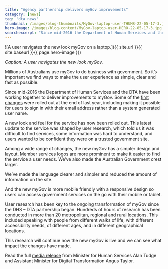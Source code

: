 ```yaml
---
title: "Agency partnership delivers myGov improvements"
category: [news]
tag: 'dta news'
thumbnail: /images/blog-thumbnails/MyGov-laptop-user-THUMB-22-05-17-3.jpg
hero-image: /images/blog-content/MyGov-laptop-user-HERO-22-05-17-3.jpg
searchexcerpt: "Since mid-2016 the Department of Human Services and the DTA have been working together to deliver improvements to myGov."
---
```


![A user navigates the new look myGov on a laptop.]({{ site.url }}{{ site.baseurl }}{{ page.hero-image }})

*Caption: A user navigates the new look myGov.*

Millions of Australians use myGov to do business with government. So it’s important we find ways to make the user experience as simple, clear and fast as possible. 

Since mid-2016 the Department of Human Services and the DTA have been working together to deliver improvements to myGov. Some of the [first changes](https://www.dta.gov.au/news/digital-steps-to-benefit-users/) were rolled out at the end of last year, including making it possible for users to sign in with their email address rather than a system generated user name.

A new look and feel for the service has now been rolled out. This latest update to the service was shaped by user research, which told us it was difficult to find services, some information was hard to understand, and users wanted to be confident they were on a trusted government site.

Among a wide range of changes, the new myGov has a simpler design and layout. Member services logos are more prominent to make it easier to find the service a user needs. We’ve also made the Australian Government crest larger.

We’ve made the language clearer and simpler and reduced the amount of information on the site. 

And the new myGov is more mobile friendly with a responsive design so users can access government services on the go with their mobile or tablet. 

User research has been key to the ongoing transformation of myGov since the DHS – DTA partnership began. Hundreds of hours of research has been conducted in more than 20 metropolitan, regional and rural locations. This included speaking with people from different walks of life, with different accessibility needs, of different ages, and in different geographical locations.

This research will continue now the new myGov is live and we can see what impact the changes have made. 

Read the full [media release](https://ministers.dpmc.gov.au/taylor/2017/new-look-mygov-making-life-easier-10-million-australians) from Minister for Human Services Alan Tudge and Assistant Minister for Digital Transformation Angus Taylor.

